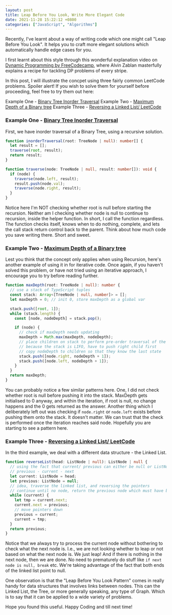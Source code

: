 ```yaml
---
layout: post
title: Leap Before You Look, Write More Elegant Code
date: 2021-11-28 15:22:12 +0800
categories: ["JavaScript", "Algorithms"]
---
```


Recently, I've learnt about a way of writing code which one might call "Leap Before You Look". It helps you to craft more elegant solutions which automatically handle edge cases for you.

I first learnt about this style through this wonderful explanation video on [Dynamic Programming by FreeCodecamp](https://www.youtube.com/watch?v=oBt53YbR9Kk), where Alvin Zablan masterfully explains a recipe for tackling DP problems of every stripe.

In this post, I will illustrate the concpet using three fairly common LeetCode problems. Spoiler alert! If you wish to solve them for yourself before proceeding, feel free to try them out here:

Example One - [Binary Tree Inorder Traversal](https://leetcode.com/problems/binary-tree-inorder-traversal/)
Example Two - [Maximum Depth of a Binary tree](https://leetcode.com/problems/maximum-depth-of-binary-tree/)
Example Three - [Reversing a Linked List/ LeetCode](https://leetcode.com/problems/reverse-linked-list/)

### Example One - [Binary Tree Inorder Traversal](https://leetcode.com/problems/binary-tree-inorder-traversal/)

First, we have inorder traversal of a Binary Tree, using a recursive solution.

```ts
function inorderTraversal(root: TreeNode | null): number[] {
  let result = [];
  traverse(root, result);
  return result;
}

function traverse(node: TreeNode | null, result: number[]): void {
  if (node) {
    traverse(node.left, result);
    result.push(node.val);
    traverse(node.right, result);
  }
}
```

Notice here I'm NOT checking whether root is null before starting the recursion. Neither am I checking whether node is null to continue to recursion, inside the helper function.
In short, I call the function regardless.
The function checks itself, knows when to do nothing, complete, and lets the call stack return control back to the parent. Think about how much code you save writing there. Short and sweet.

### Example Two - [Maximum Depth of a Binary tree](https://leetcode.com/problems/maximum-depth-of-binary-tree/)

Lest you think that the concept only applies when using Recursion, here's another example of using it in for iterative code. Once again, if you haven't solved this problem, or have not tried using an iterative approach, I encourage you to try before reading further.

```ts
function maxDepth(root: TreeNode | null): number {
  // use a stack of TypeScript tuples
  const stack: Array<[TreeNode | null, number]> = [];
  let maxDepth = 0; // init 0, store maxDepth as a global var

  stack.push([root, 1]);
  while (stack.length) {
    const [node, nodeDepth] = stack.pop();

    if (node) {
      // check if maxDepth needs updating
      maxDepth = Math.max(maxDepth, nodeDepth);
      // place children on stack to perform pre-order traversal of the tree
      // because the stack is LIFO, have to push right child first
      // copy nodeDepth to children so that they know the last state
      stack.push([node.right, nodeDepth + 1]);
      stack.push([node.left, nodeDepth + 1]);
    }
  }
  return maxDepth;
}
```

You can probably notice a few similar patterns here. One, I did not check whether root is null before pushing it into the stack. MaxDepth gets initialised to 0 anyway, and within the iteration, if root is null, no change happens and the 0 gets returned as the answer. Another thing which I deliberately left out was checking if `node.right` or `node.left` exists before pushing them onto the stack. It doesn't matter. We can trust that the check is performed once the iteration reaches said node. Hopefully you are starting to see a pattern here.

### Example Three - [Reversing a Linked List/ LeetCode](https://leetcode.com/problems/reverse-linked-list/)

In the third example, we deal with a different data structure - the Linked List.

```ts
function reverseList(head: ListNode | null): ListNode | null {
  // using the fact that current/ previous can either be null or ListNode
  // previous - current - next
  let current: ListNode = head;
  let previous: ListNode = null;
  // idea, traverse the linked list, and reversing the pointers
  // continue until no node, return the previous node which must have been the last one
  while (current) {
    let tmp = current.next;
    current.next = previous;
    // move pointers down
    previous = current;
    current = tmp;
  }
  return previous;
}
```

Notice that we always try to process the current node without bothering to check what the next node is.
I.e., we are not looking whether to leap or not based on what the next node is. We just leap! And if there is nothing in the next node, then we are done. No need to prematurely do stuff like `if next node is null, break` etc. We're taking advantage of the fact that both ends of the linked list point to null.

One observation is that the "Leap Before You Look Pattern" comes in really handy for data structures that involves links between nodes. This can the Linked List, the Tree, or more generally speaking, any type of Graph. Which is to say that it can be applied to a wide variety of problems.

Hope you found this useful. Happy Coding and till next time!
